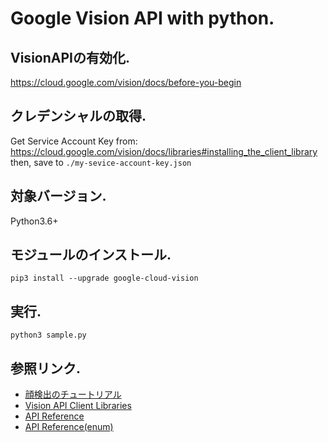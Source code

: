 # Google Vision API with python.

## VisionAPIの有効化.
https://cloud.google.com/vision/docs/before-you-begin

## クレデンシャルの取得.
Get Service Account Key from:  
https://cloud.google.com/vision/docs/libraries#installing_the_client_library  
then, save to `./my-sevice-account-key.json`

## 対象バージョン.
Python3.6+

## モジュールのインストール.
```
pip3 install --upgrade google-cloud-vision
```

## 実行.
```
python3 sample.py
```

## 参照リンク.
- [顔検出のチュートリアル](https://cloud.google.com/vision/docs/face-tutorial)
- [Vision API Client Libraries](https://cloud.google.com/vision/docs/libraries#installing_the_client_library)
- [API Reference](https://google-cloud-python.readthedocs.io/en/latest/vision/index.html)
- [API Reference(enum)](https://cloud.google.com/vision/docs/reference/rest/v1/images/annotate)
